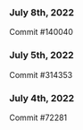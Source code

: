### July 8th, 2022

Commit #140040

### July 5th, 2022

Commit #314353


### July 4th, 2022

Commit #72281

